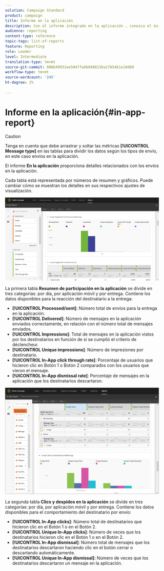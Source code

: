 ```yaml
---
solution: Campaign Standard
product: campaign
title: Informe en la aplicación
description: Con el informe integrado en la aplicación , conozca el éxito de sus mensajes en la aplicación.
audience: reporting
content-type: reference
topic-tags: list-of-reports
feature: Reporting
role: Leader
level: Intermediate
translation-type: tm+mt
source-git-commit: 088b49931ee5047fa6b949813ba17654b1e10d60
workflow-type: tm+mt
source-wordcount: '245'
ht-degree: 2%

---
```



# Informe en la aplicación{#in-app-report}

>[!CAUTION]
>
>Tenga en cuenta que debe arrastrar y soltar las métricas **[!UICONTROL Message type]** en las tablas para dividir los datos según los tipos de envío, en este caso envíos en la aplicación.

El informe **En la aplicación** proporciona detalles relacionados con los envíos en la aplicación.

Cada tabla está representada por números de resumen y gráficos. Puede cambiar cómo se muestran los detalles en sus respectivos ajustes de visualización.

![](assets/inapp_report.png)

La primera tabla **Resumen de participación en la aplicación** se divide en tres categorías: por día, por aplicación móvil y por entrega. Contiene los datos disponibles para la reacción del destinatario a la entrega:

* **[!UICONTROL Processed/sent]**: Número total de envíos para la entrega en la aplicación.
* **[!UICONTROL Delivered]**: Número de mensajes en la aplicación enviados correctamente, en relación con el número total de mensajes enviados.
* **[!UICONTROL Impressions]**: Total de mensajes en la aplicación vistos por los destinatarios en función de si se cumplió el criterio de déclencheur.
* **[!UICONTROL Unique impressions]**: Número de impresiones por destinatario.
* **[!UICONTROL In-App click through rate]**: Porcentaje de usuarios que hicieron clic en Botón 1 o Botón 2 comparados con los usuarios que vieron el mensaje.
* **[!UICONTROL In-App dismissal rate]**: Porcentaje de mensajes en la aplicación que los destinatarios descartaron.

![](assets/inapp_report_1.png)

La segunda tabla **Clics y despidos en la aplicación** se divide en tres categorías: por día, por aplicación móvil y por entrega. Contiene los datos disponibles para el comportamiento del destinatario por envío:

* **[!UICONTROL In-App clicks]**: Número total de destinatarios que hicieron clic en el Botón 1 o en el Botón 2.
* **[!UICONTROL Unique In-App clicks]**: Número de veces que los destinatarios hicieron clic en el Botón 1 o en el Botón 2.
* **[!UICONTROL In-App dismissal]**: Número total de mensajes que los destinatarios descartaron haciendo clic en el botón cerrar o descartando automáticamente.
* **[!UICONTROL Unique In-App dismissal]**: Número de veces que los destinatarios descartaron un mensaje en la aplicación.

